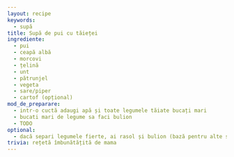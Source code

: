```yaml
---
layout: recipe
keywords:
  - supă
title: Supă de pui cu tăieței
ingrediente:
  - pui
  - ceapă albă
  - morcovi
  - țelină
  - unt
  - pătrunjel
  - vegeta
  - sare/piper
  - cartof (opțional)
mod_de_preparare:
  - intr-o cuctă adaugi apă și toate legumele tăiate bucați mari
  - bucati mari de legume sa faci bulion
  - TODO
optional:
  - dacă separi legumele fierte, ai rasol și bulion (bază pentru alte supe)
trivia: rețetă îmbunătățită de mama
---
```

